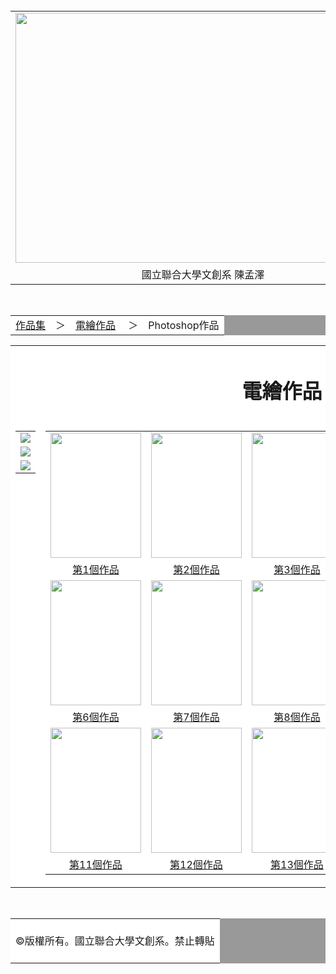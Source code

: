 <!doctype html>
<html lang="zh">
<div id="head">
<table width="1000" border="0" cellpadding="0" cellspacing="0">
<head>
<meta charset="UTF-8">
<boby>
<center>
<table border="0"width="1000"cellpadding="0" cellspacing="0">

<tr>
<td><img src="https://storage.googleapis.com/www-cw-com-tw/article/201810/article-5bd182cf13ebb.jpg" width="600"height="400"></td>
</tr>
<tr>
<td align="center">國立聯合大學文創系 陳孟澤</td>
</tr>
<div id="nav1"><br>
<table width="1000" border="0" cellpadding="0" cellspacing="1"bgcolor="#999999">
<tr>
<td align="center"bgcolor="#ffffff"><a href="index.htm">作品集</a>　＞　<a href="index.htm">電繪作品</a> 　＞　Photoshop作品</td>
</tr>
</body>
</head>
</html>
<body>
</div>
<div id="cont"><br>
<table width="1000" border="0" cellpadding="0" cellspacing="1"bgcolor="#999999">
<tr>
<td align="center"bgcolor="#ffffff" colspan="2"><h1>電繪作品</h1></td>
</tr>
<tr valign="top">
<td bgcolor="#ffffff"width="191"><table width="181">
<tr><td><a href="1.htm"><img src="https://hss.nuu.edu.tw/var/file/20/1020/plugin/mobile/title/hln_2805_7365018_05613.jpg"></tr></td>
<tr><td><a href="1.htm"><img src="https://hss.nuu.edu.tw/var/file/20/1020/plugin/mobile/title/hln_2811_1663698_05914.jpg"></tr></td>
<tr><td><a href="1.htm"><img src="https://hss.nuu.edu.tw/var/file/20/1020/plugin/mobile/title/hln_2812_6598392_06210.jpg"></tr></td>
</table></td>
<td bgcolor="#ffffff"width="806"><table width="800">
<tr>
<td><img width="145"height="200"src="https://cdn-origin.cool-style.com.tw/cool/2020/06/IMG_8673-769x1024.jpg"</td>
<td><img width="145"height="200"src="https://cdn-origin.cool-style.com.tw/cool/2020/06/IMG_8673-769x1024.jpg"</td>
<td><img width="145"height="200"src="https://cdn-origin.cool-style.com.tw/cool/2020/06/IMG_8673-769x1024.jpg"</td>
<td><img width="145"height="200"src="https://cdn-origin.cool-style.com.tw/cool/2020/06/IMG_8673-769x1024.jpg"</td>
<td><img width="145"height="200"src="https://cdn-origin.cool-style.com.tw/cool/2020/06/IMG_8673-769x1024.jpg"</td>
</tr>
<tr>
<td align="center"><a href="1.htm"target="_blank">第1個作品</td>
<td align="center"><a href="1.htm"target="_blank">第2個作品</td>
<td align="center"><a href="1.htm"target="_blank">第3個作品</td>
<td align="center"><a href="1.htm"target="_blank">第4個作品</td>
<td align="center"><a href="1.htm"target="_blank">第5個作品</td>
</tr>
<tr>
<td><img width="145"height="200"src="https://cdn-origin.cool-style.com.tw/cool/2020/06/IMG_8673-769x1024.jpg"</td>
<td><img width="145"height="200"src="https://cdn-origin.cool-style.com.tw/cool/2020/06/IMG_8673-769x1024.jpg"</td>
<td><img width="145"height="200"src="https://cdn-origin.cool-style.com.tw/cool/2020/06/IMG_8673-769x1024.jpg"</td>
<td><img width="145"height="200"src="https://cdn-origin.cool-style.com.tw/cool/2020/06/IMG_8673-769x1024.jpg"</td>
<td><img width="145"height="200"src="https://cdn-origin.cool-style.com.tw/cool/2020/06/IMG_8673-769x1024.jpg"</td>
</tr>
<tr>
<td align="center"><a href="1.htm"target="_blank">第6個作品</td>
<td align="center"><a href="1.htm"target="_blank">第7個作品</td>
<td align="center"><a href="1.htm"target="_blank">第8個作品</td>
<td align="center"><a href="1.htm"target="_blank">第9個作品</td>
<td align="center"><a href="1.htm"target="_blank">第10個作品</td>
</tr>
<tr>
<td><img width="145"height="200"src="https://cdn-origin.cool-style.com.tw/cool/2020/06/IMG_8673-769x1024.jpg"</td>
<td><img width="145"height="200"src="https://cdn-origin.cool-style.com.tw/cool/2020/06/IMG_8673-769x1024.jpg"</td>
<td><img width="145"height="200"src="https://cdn-origin.cool-style.com.tw/cool/2020/06/IMG_8673-769x1024.jpg"</td>
<td><img width="145"height="200"src="https://cdn-origin.cool-style.com.tw/cool/2020/06/IMG_8673-769x1024.jpg"</td>
<td><img width="145"height="200"src="https://cdn-origin.cool-style.com.tw/cool/2020/06/IMG_8673-769x1024.jpg"</td>
</tr>
<tr>
<td align="center"><a href="1.htm"target="_blank">第11個作品</td>
<td align="center"><a href="1.htm"target="_blank">第12個作品</td>
<td align="center"><a href="1.htm"target="_blank">第13個作品</td>
<td align="center"><a href="1.htm"target="_blank">第14個作品</td>
<td align="center"><a href="1.htm"target="_blank">第15個作品</td>
</tr>
</table></td>
</table>
<br />
<div id="bottom">
  <table width="1000" border="0" cellpadding="0" cellspacing="1" bgcolor="#999999">
    <tr>
      <td align="center" bgcolor="#FFFFFF"><br />
        <a>&copy版權所有。國立聯合大學文創系。禁止轉貼<br />
          <br />
        </a></td>
    </tr>
  </table>
</div>
</body>
</html>
